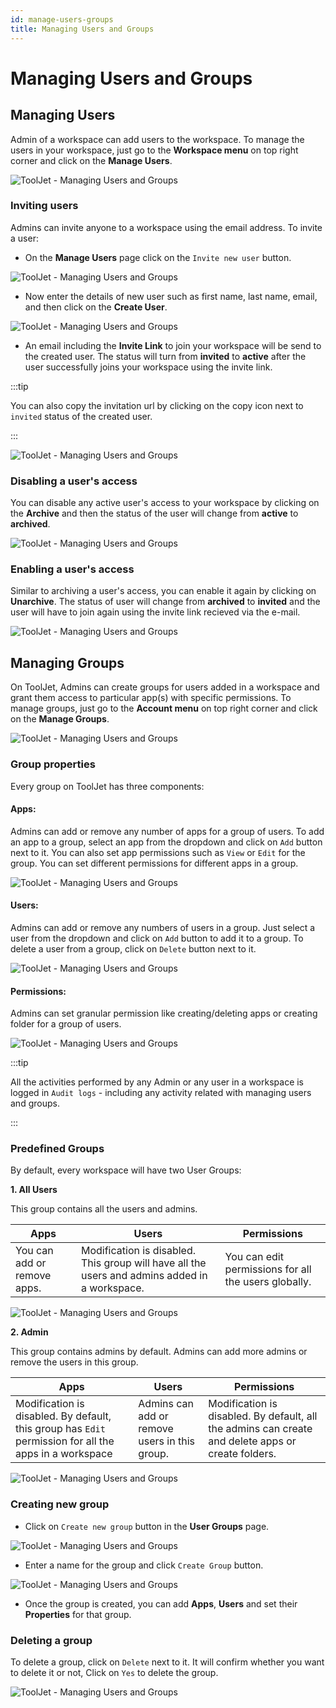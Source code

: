 ```yaml
---
id: manage-users-groups
title: Managing Users and Groups
---
```


# Managing Users and Groups

## Managing Users

Admin of a workspace can add users to the workspace. To manage the users in your workspace, just go to the **Workspace menu** on top right corner and click on the **Manage Users**.

<div style={{textAlign: 'center'}}>

![ToolJet - Managing Users and Groups](/img/tutorial/manage-users-groups/menu1.png)

</div>

### Inviting users

Admins can invite anyone to a workspace using the email address. To invite a user:

- On the **Manage Users** page click on the `Invite new user` button.

<div style={{textAlign: 'center'}}>

![ToolJet - Managing Users and Groups](/img/tutorial/manage-users-groups/userspage.png)

</div>

- Now enter the details of new user such as first name, last name, email, and then click on the **Create User**.

<div style={{textAlign: 'center'}}>

![ToolJet - Managing Users and Groups](/img/tutorial/manage-users-groups/addnewuser.png)

</div>

- An email including the **Invite Link** to join your workspace will be send to the created user. The status will turn from **invited** to **active** after the user successfully joins your workspace using the invite link.

:::tip

You can also copy the invitation url by clicking on the copy icon next to `invited` status of the created user.

:::

<div style={{textAlign: 'center'}}>

![ToolJet - Managing Users and Groups](/img/tutorial/manage-users-groups/status.png)

</div>

### Disabling a user's access

You can disable any active user's access to your workspace by clicking on the **Archive** and then the status of the user will change from **active** to **archived**.

<div style={{textAlign: 'center'}}>

![ToolJet - Managing Users and Groups](/img/tutorial/manage-users-groups/archived.png)

</div>

### Enabling a user's access

Similar to archiving a user's access, you can enable it again by clicking on **Unarchive**. The status of user will change from **archived** to **invited** and the user will have to join again using the invite link recieved via the e-mail.

<div style={{textAlign: 'center'}}>

![ToolJet - Managing Users and Groups](/img/tutorial/manage-users-groups/status.png)

</div>

## Managing Groups

On ToolJet, Admins can create groups for users added in a workspace and grant them access to particular app(s) with specific permissions. To manage groups, just go to the **Account menu** on top right corner and click on the **Manage Groups**.

<div style={{textAlign: 'center'}}>

![ToolJet - Managing Users and Groups](/img/tutorial/manage-users-groups/menu2.png)

</div>

### Group properties

Every group on ToolJet has three components:

#### Apps: 

Admins can add or remove any number of apps for a group of users. To add an app to a group, select an app from the dropdown and click on `Add` button next to it. You can also set app permissions such as `View` or `Edit` for the group. You can set different permissions for different apps in a group.

<div style={{textAlign: 'center'}}>

![ToolJet - Managing Users and Groups](/img/tutorial/manage-users-groups/apps.png)

</div>

#### Users: 

Admins can add or remove any numbers of users in a group. Just select a user from the dropdown and click on `Add` button to add it to a group. To delete a user from a group, click on `Delete` button next to it.

<div style={{textAlign: 'center'}}>

![ToolJet - Managing Users and Groups](/img/tutorial/manage-users-groups/users.png)

</div>

#### Permissions: 

Admins can set granular permission like creating/deleting apps or creating folder for a group of users.

<div style={{textAlign: 'center'}}>

![ToolJet - Managing Users and Groups](/img/tutorial/manage-users-groups/permissions.png)

</div>

:::tip

All the activities performed by any Admin or any user in a workspace is logged in `Audit logs` - including any activity related with managing users and groups.

:::

### Predefined Groups

By default, every workspace will have two User Groups:

**1. All Users**

This group contains all the users and admins.

| Apps | Users | Permissions |
| ----------- | ----------- | ----------- |
| You can add or remove apps. | Modification is disabled. This group will have all the users and admins added in a workspace. | You can edit permissions for all the users globally. |

<div style={{textAlign: 'center'}}>

![ToolJet - Managing Users and Groups](/img/tutorial/manage-users-groups/allusers.png)

</div>

**2. Admin**

This group contains admins by default. Admins can add more admins or remove the users in this group.

| Apps | Users | Permissions |
| ----------- | ----------- | ----------- |
| Modification is disabled. By default, this group has `Edit` permission for all the apps in a workspace  | Admins can add or remove users in this group. | Modification is disabled. By default, all the admins can create and delete apps or create folders. |

<div style={{textAlign: 'center'}}>

![ToolJet - Managing Users and Groups](/img/tutorial/manage-users-groups/admin.png)

</div>

### Creating new group

- Click on `Create new group` button in the **User Groups** page.

<div style={{textAlign: 'center'}}>

![ToolJet - Managing Users and Groups](/img/tutorial/manage-users-groups/newgroup1.png)

</div>

- Enter a name for the group and click `Create Group` button.

<div style={{textAlign: 'center'}}>

![ToolJet - Managing Users and Groups](/img/tutorial/manage-users-groups/newgroup2.png)

</div>

- Once the group is created, you can add **Apps**, **Users** and set their **Properties** for that group.

### Deleting a group

To delete a group, click on `Delete` next to it. It will confirm whether you want to delete it or not, Click on `Yes` to delete the group.

<div style={{textAlign: 'center'}}>

![ToolJet - Managing Users and Groups](/img/tutorial/manage-users-groups/deletegroup.png)

</div>
